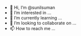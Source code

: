 - 👋 Hi, I’m @sunilsuman
- 👀 I’m interested in ...
- 🌱 I’m currently learning ...
- 💞️ I’m looking to collaborate on ...
- 📫 How to reach me ...

<!---
sunilsuman/sunilsuman is a ✨ special ✨ repository because its `README.md` (this file) appears on your GitHub profile.
You can click the Preview link to take a look at your changes.
--->

